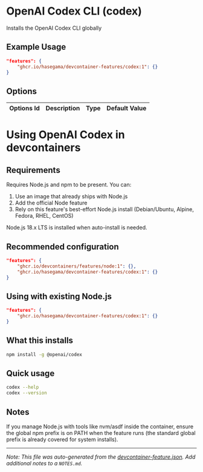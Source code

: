 
# OpenAI Codex CLI (codex)

Installs the OpenAI Codex CLI globally

## Example Usage

```json
"features": {
    "ghcr.io/hasegama/devcontainer-features/codex:1": {}
}
```

## Options

| Options Id | Description | Type | Default Value |
|-----|-----|-----|-----|


# Using OpenAI Codex in devcontainers

## Requirements

Requires Node.js and npm to be present. You can:

1. Use an image that already ships with Node.js
2. Add the official Node feature
3. Rely on this feature's best-effort Node.js install (Debian/Ubuntu, Alpine, Fedora, RHEL, CentOS)

Node.js 18.x LTS is installed when auto-install is needed.

## Recommended configuration

```json
"features": {
    "ghcr.io/devcontainers/features/node:1": {},
    "ghcr.io/hasegama/devcontainer-features/codex:1": {}
}
```

## Using with existing Node.js

```json
"features": {
    "ghcr.io/hasegama/devcontainer-features/codex:1": {}
}
```

## What this installs

```bash
npm install -g @openai/codex
```

## Quick usage

```bash
codex --help
codex --version
```

## Notes

If you manage Node.js with tools like nvm/asdf inside the container, ensure the global npm prefix is on PATH when the feature runs (the standard global prefix is already covered for system installs).


---

_Note: This file was auto-generated from the [devcontainer-feature.json](https://github.com/hasegama/devcontainer-features/blob/main/src/codex/devcontainer-feature.json).  Add additional notes to a `NOTES.md`._
